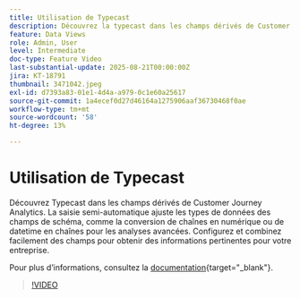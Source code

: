 ```yaml
---
title: Utilisation de Typecast
description: Découvrez la typecast dans les champs dérivés de Customer Journey Analytics.
feature: Data Views
role: Admin, User
level: Intermediate
doc-type: Feature Video
last-substantial-update: 2025-08-21T00:00:00Z
jira: KT-18791
thumbnail: 3471042.jpeg
exl-id: d7393a83-01e1-4d4a-a979-0c1e60a25617
source-git-commit: 1a4ecef0d27d46164a1275906aaf36730468f0ae
workflow-type: tm+mt
source-wordcount: '58'
ht-degree: 13%

---
```


# Utilisation de Typecast

Découvrez Typecast dans les champs dérivés de Customer Journey Analytics. La saisie semi-automatique ajuste les types de données des champs de schéma, comme la conversion de chaînes en numérique ou de datetime en chaînes pour les analyses avancées. Configurez et combinez facilement des champs pour obtenir des informations pertinentes pour votre entreprise.

Pour plus dʼinformations, consultez la [documentation](https://experienceleague.adobe.com/fr/docs/analytics-platform/using/cja-dataviews/derived-fields){target="_blank"}.

>[!VIDEO](https://video.tv.adobe.com/v/3471042/?learn=on)
